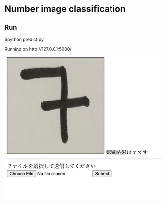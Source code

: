 # Number image classification

## Run

$python predict.py

Running on http://127.0.0.1:5000/

![Sample img](https://github.com/chanjeed/pytorch-flask/raw/main/sample/sample.png)
